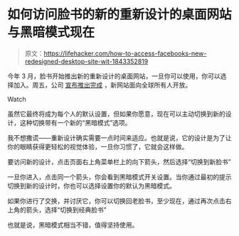 # 如何访问脸书的新的重新设计的桌面网站与黑暗模式现在

> 原文：<https://lifehacker.com/how-to-access-facebooks-new-redesigned-desktop-site-wit-1843352819>

今年 3 月，脸书开始推出新的重新设计的桌面网站，一旦你可以使用，你可以选择加入。周五，公司 [宣布推出完成](https://about.fb.com/news/2020/05/the-new-facebook-com/) ，新网站面向全球所有人开放。

Watch

虽然它最终将成为每个人的默认设置，但如果你愿意，现在可以主动切换到新的设计，这种切换带有一个新的“黑暗模式”选项。

我不想撒谎——重新设计确实需要一点时间来适应。也就是说，它的设计是为了让你的眼睛获得更轻松的视觉体验，一旦你习惯了，它就会这样做。

要访问新的设计，点击页面右上角菜单栏上的向下箭头，然后选择“切换到新脸书”

一旦你进入，点击同一个箭头，你会看到黑暗模式开关设置。当你通过最初的提示切换到新的设计时，你也可以选择设置你的默认为黑暗模式。

如果你进行了交换，并讨厌它，你可以切换回老脸书，至少现在，通过再次点击右上角的箭头，选择“切换到经典脸书”

也就是说，黑暗模式相当不错，值得坚持使用。